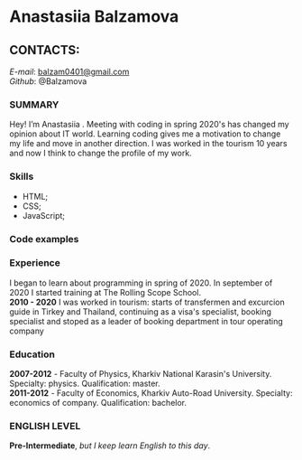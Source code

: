 #  Anastasiia Balzamova
## CONTACTS:
*E-mail*: balzam0401@gmail.com  
*Github*: @Balzamova
### SUMMARY
Hey! I’m Anastasiia . Meeting with coding in spring 2020's has changed my opinion about IT world. Learning coding gives me a motivation to change my life and move in another direction. I was worked in the tourism 10 years and now I think to change the profile of my work.
### Skills
* HTML; 
* CSS; 
* JavaScript;
### Code examples

### Experience
I began to learn about programming in spring of 2020. In september of 2020 I started training at The Rolling Scope School.  
**2010 - 2020** I was worked in tourism: starts of transfermen and excurcion guide in Tirkey and Thailand, continuing as a visa's specialist, booking specialist and stoped as a leader of booking department in tour operating company
### Education 
**2007-2012** - Faculty of Physics, Kharkiv National Karasin's University. Specialty: physics. Qualification: master.  
**2011-2012** - Faculty of Economics, Kharkiv Auto-Road University. Specialty: economics of company. Qualification: bachelor.
### ENGLISH LEVEL
**Pre-Intermediate**, *but I keep learn English to this day*.